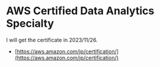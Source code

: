 # AWS Certified Data Analytics Specialty
I will get the certificate in 2023/11/26. <br>
- [https://aws.amazon.com/jp/certification/](https://aws.amazon.com/jp/certification/)

